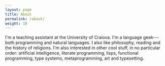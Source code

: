 ```yaml
---
layout: page
title: About
permalink: /about/
weight: 10
---
```


I'm a teaching assistant at the University of Craiova. I'm a language geek---both
programming and natural languages. I also like philosophy, reading and the
history of religions. I'm also interested in other cool stuff, in no particular
order: artificial intelligence, literate programming, lisps, functional
programming, type systems, metaprogramming, art and typesetting.